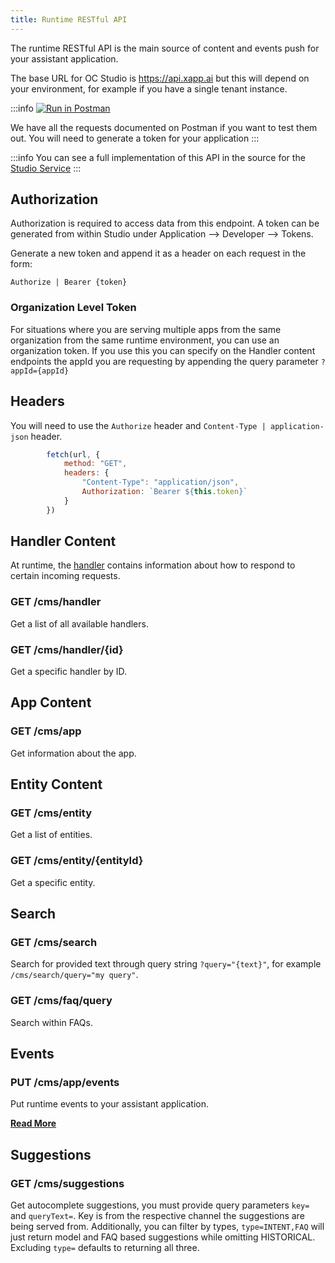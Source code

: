 ```yaml
---
title: Runtime RESTful API
---
```



The runtime RESTful API is the main source of content and events push for your assistant application.  

The base URL for OC Studio is https://api.xapp.ai but this will depend on your environment, for example if you have a single tenant instance.

:::info
[![Run in Postman](https://run.pstmn.io/button.svg)](https://app.getpostman.com/run-collection/3454397-e7916289-8f94-4c96-89bf-cef081d50205?action=collection%2Ffork&collection-url=entityId%3D3454397-e7916289-8f94-4c96-89bf-cef081d50205%26entityType%3Dcollection%26workspaceId%3Daf98e5eb-4de7-4539-b698-06cc23716e64)

We have all the requests documented on Postman if you want to test them out.  You will need to generate a token for your application 
:::

:::info
You can see a full implementation of this API in the source for the [Studio Service](https://github.com/stentorium/stentor/blob/master/packages/stentor-service-studio/src/StudioService.ts)
:::


## Authorization

Authorization is required to access data from this endpoint.  A token can be generated from within Studio under Application --> Developer --> Tokens.

Generate a new token and append it as a header on each request in the form:

```
Authorize | Bearer {token}
```

### Organization Level Token

For situations where you are serving multiple apps from the same organization from the same runtime environment, you can use an organization token.  If you use this you can specify on the Handler content endpoints the appId you are requesting by appending the query parameter `?appId={appId}`

## Headers

You will need to use the `Authorize` header and `Content-Type | application-json` header.

```js
        fetch(url, {
            method: "GET",
            headers: {
                "Content-Type": "application/json",
                Authorization: `Bearer ${this.token}`
            }
        })
```

## Handler Content

At runtime, the [handler](../../content/handlers) contains information about how to respond to certain incoming requests. 

### GET /cms/handler

Get a list of all available handlers.

### GET /cms/handler/{id}

Get a specific handler by ID.

## App Content

### GET /cms/app

Get information about the app.

## Entity Content

### GET /cms/entity

Get a list of entities.

### GET /cms/entity/{entityId}

Get a specific entity.

## Search

### GET /cms/search

Search for provided text through query string `?query="{text}"`, for example `/cms/search/query="my query"`.

### GET /cms/faq/query

Search within FAQs.

## Events

### PUT /cms/app/events

Put runtime events to your assistant application.

__[Read More](/docs/development/api/runtime-events)__

## Suggestions

### GET /cms/suggestions

Get autocomplete suggestions, you must provide query parameters `key=` and `queryText=`.  Key is from the respective channel the suggestions are being served from.  Additionally, you can filter by types, `type=INTENT,FAQ` will just return model and FAQ based suggestions while omitting HISTORICAL.  Excluding `type=` defaults to returning all three.

